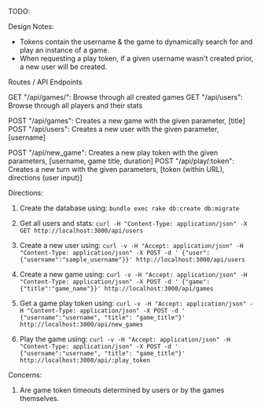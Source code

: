 TODO:

Design Notes:
 - Tokens contain the username & the game to dynamically search for and play an instance of a game.
 - When requesting a play token, if a given username wasn't created prior, a new user will be created.

Routes / API Endpoints

GET "/api/games/": Browse through all created games
GET "/api/users":  Browse through all players and their stats

POST "/api/games": Creates a new game with the given parameter, [title]
POST "/api/users": Creates a new user with the given parameter, [username]

POST "/api/new_game": Creates a new play token with the given parameters, [username, game title, duration]
POST "/api/play/:token": Creates a new turn with the given parameters, [token (within URL), directions (user input)]

Directions:

1. Create the database using: `bundle exec rake db:create db:migrate`

2. Get all users and stats: `curl -H "Content-Type: application/json" -X GET http://localhost:3000/api/users`

3. Create a new user using: `curl -v -H "Accept: application/json" -H "Content-Type: application/json" -X POST -d ' {"user": {"username":"sample_username"}}' http://localhost:3000/api/users`

4. Create a new game using: `curl -v -H "Accept: application/json" -H "Content-Type: application/json" -X POST -d ' {"game": {"title":"game_name"}}' http://localhost:3000/api/games`

5. Get a game play token using: `curl -v -H "Accept: application/json" -H "Content-Type: application/json" -X POST -d ' {"username":"username", "title": "game_title"}' http://localhost:3000/api/new_games`

6. Play the game using: `curl -v -H "Accept: application/json" -H "Content-Type: application/json" -X POST -d ' {"username":"username", "title": "game_title"}' http://localhost:3000/api/:play_token`

Concerns:

1. Are game token timeouts determined by users or by the games themselves.
